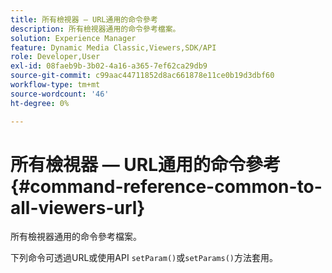 ```yaml
---
title: 所有檢視器 — URL通用的命令參考
description: 所有檢視器通用的命令參考檔案。
solution: Experience Manager
feature: Dynamic Media Classic,Viewers,SDK/API
role: Developer,User
exl-id: 08faeb9b-3b02-4a16-a365-7ef62ca29db9
source-git-commit: c99aac44711852d8ac661878e11ce0b19d3dbf60
workflow-type: tm+mt
source-wordcount: '46'
ht-degree: 0%

---
```


# 所有檢視器 — URL通用的命令參考{#command-reference-common-to-all-viewers-url}

所有檢視器通用的命令參考檔案。

下列命令可透過URL或使用API `setParam()`或`setParams()`方法套用。
